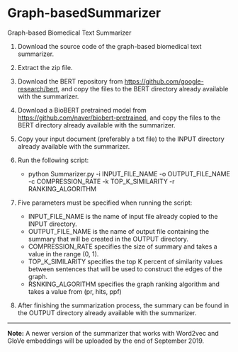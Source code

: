 # Graph-basedSummarizer
Graph-based Biomedical Text Summarizer

1. Download the source code of the graph-based biomedical text summarizer.
2. Extract the zip file.
3. Download the BERT repository from https://github.com/google-research/bert, and copy the files to the BERT directory already available with the summarizer.
4. Download a BioBERT pretrained model from https://github.com/naver/biobert-pretrained, and copy the files to the BERT directory already available with the summarizer.
5. Copy your input document (preferably a txt file) to the INPUT directory already available with the summarizer.
6. Run the following script:
     - python Summarizer.py -i INPUT_FILE_NAME -o OUTPUT_FILE_NAME -c COMPRESSION_RATE -k TOP_K_SIMILARITY -r RANKING_ALGORITHM
7. Five parameters must be specified when running the script:
     - INPUT_FILE_NAME is the name of input file already copied to the INPUT directory.
     - OUTPUT_FILE_NAME is the name of output file containing the summary that will be created in the OUTPUT directory.
     - COMPRESSION_RATE specifies the size of summary and takes a value in the range (0, 1).
     - TOP_K_SIMILARITY specifies the top K percent of similarity values between sentences that will be used to construct the edges of the graph.
     - RSNKING_ALGORITHM specifies the graph ranking algorithm and takes a value from (pr, hits, ppf)
   
8. After finishing the summarization process, the summary can be found in the OUTPUT directory already available with the summarizer.

<hr>
<b>Note:</b>
A newer version of the summarizer that works with Word2vec and GloVe embeddings will be uploaded by the end of September 2019.
